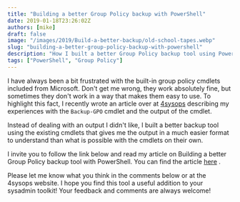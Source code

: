 ```yaml
---
title: "Building a better Group Policy backup with PowerShell"
date: 2019-01-18T23:26:02Z
authors: [mike]
draft: false
image: "/images/2019/Build-a-better-backup/old-school-tapes.webp"
slug: "building-a-better-group-policy-backup-with-powershell"
description: "How I built a better Group Policy backup tool using PowerShell than what is possible with the built-in cmdlets from Microsoft"
tags: ["PowerShell", "Group Policy"]
---
```


I have always been a bit frustrated with the built-in group policy cmdlets included from Microsoft. Don't get me wrong, they work absolutely fine, but sometimes they don't work in a way that makes them easy to use. To highlight this fact, I recently wrote an article over at [4sysops](https://4sysops.com/archives/group-policy-backup-with-a-powershell/) describing my experiences with the `Backup-GPO` cmdlet and the output of the cmdlet.

Instead of dealing with an output I didn't like, I built a better backup tool using the existing cmdlets that gives me the output in a much easier format to understand than what is possible with the cmdlets on their own.

I invite you to follow the link below and read my article on Building a better Group Policy backup tool with PowerShell. You can find the article [here](https://4sysops.com/archives/group-policy-backup-with-a-powershell/) .

Please let me know what you think in the comments below or at the 4sysops website. I hope you find this tool a useful addition to your sysadmin toolkit! Your feedback and comments are always welcome!
